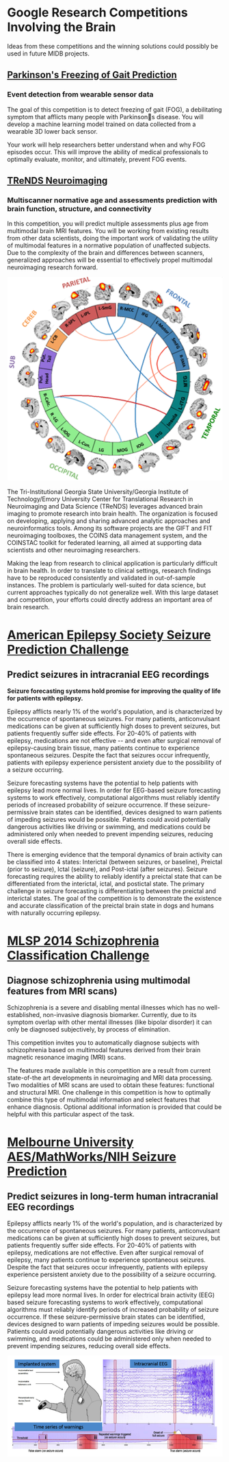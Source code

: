 # Google Research Competitions Involving the Brain

Ideas from these competitions and the winning solutions could possibly be used in future MIDB projects.

## [Parkinson's Freezing of Gait Prediction](https://www.kaggle.com/competitions/tlvmc-parkinsons-freezing-gait-prediction)
### Event detection from wearable sensor data

The goal of this competition is to detect freezing of gait (FOG), a debilitating symptom that afflicts many people with Parkinsons disease. You will develop a machine learning model trained on data collected from a wearable 3D lower back sensor.

Your work will help researchers better understand when and why FOG episodes occur. This will improve the ability of medical professionals to optimally evaluate, monitor, and ultimately, prevent FOG events.

## [TReNDS Neuroimaging](https://www.kaggle.com/competitions/trends-assessment-prediction)
### Multiscanner normative age and assessments prediction with brain function, structure, and connectivity

In this competition, you will predict multiple assessments plus age from multimodal brain MRI features. You will be working from existing results from other data scientists, doing the important work of validating the utility of multimodal features in a normative population of unaffected subjects. Due to the complexity of the brain and differences between scanners, generalized approaches will be essential to effectively propel multimodal neuroimaging research forward.

![](./img/trends_neuroimaging.png "")

The Tri-Institutional Georgia State University/Georgia Institute of Technology/Emory University Center for Translational Research in Neuroimaging and Data Science (TReNDS) leverages advanced brain imaging to promote research into brain health. The organization is focused on developing, applying and sharing advanced analytic approaches and neuroinformatics tools. Among its software projects are the GIFT and FIT neuroimaging toolboxes, the COINS data management system, and the COINSTAC toolkit for federated learning, all aimed at supporting data scientists and other neuroimaging researchers.

Making the leap from research to clinical application is particularly difficult in brain health. In order to translate to clinical settings, research findings have to be reproduced consistently and validated in out-of-sample instances. The problem is particularly well-suited for data science, but current approaches typically do not generalize well. With this large dataset and competition, your efforts could directly address an important area of brain research.

# [American Epilepsy Society Seizure Prediction Challenge](https://www.kaggle.com/competitions/seizure-prediction)
## Predict seizures in intracranial EEG recordings

<b>Seizure forecasting systems hold promise for improving the quality of life for patients with epilepsy.</b>

Epilepsy afflicts nearly 1% of the world's population, and is characterized by the occurrence of spontaneous seizures. For many patients, anticonvulsant medications can be given at sufficiently high doses to prevent seizures, but patients frequently suffer side effects. For 20-40% of patients with epilepsy, medications are not effective -- and even after surgical removal of epilepsy-causing brain tissue, many patients continue to experience spontaneous seizures. Despite the fact that seizures occur infrequently, patients with epilepsy experience persistent anxiety due to the possibility of a seizure occurring.

Seizure forecasting systems have the potential to help patients with epilepsy lead more normal lives. In order for EEG-based seizure forecasting systems to work effectively, computational algorithms must reliably identify periods of increased probability of seizure occurrence. If these seizure-permissive brain states can be identified, devices designed to warn patients of impeding seizures would be possible. Patients could avoid potentially dangerous activities like driving or swimming, and medications could be administered only when needed to prevent impending seizures, reducing overall side effects.

There is emerging evidence that the temporal dynamics of brain activity can be classified into 4 states: Interictal (between seizures, or baseline), Preictal (prior to seizure), Ictal (seizure), and Post-ictal (after seizures). Seizure forecasting requires the ability to reliably identify a preictal state that can be differentiated from the interictal, ictal, and postictal state. The primary challenge in seizure forecasting is differentiating between the preictal and interictal states. The goal of the competition is to demonstrate the existence and accurate classification of the preictal brain state in dogs and humans with naturally occurring epilepsy.

# [MLSP 2014 Schizophrenia Classification Challenge](https://www.kaggle.com/competitions/mlsp-2014-mri)
## Diagnose schizophrenia using multimodal features from MRI scans)

Schizophrenia is a severe and disabling mental illnesses which has no well-established, non-invasive diagnosis biomarker. Currently, due to its symptom overlap with other mental illnesses (like bipolar disorder) it can only be diagnosed subjectively, by process of elimination.

This competition invites you to automatically diagnose subjects with schizophrenia based on multimodal features derived from their brain magnetic resonance imaging (MRI) scans.

The features made available in this competition are a result from current state-of-the art developments in neuroimaging and MRI data processing. Two modalities of MRI scans are used to obtain these features: functional and structural MRI. One challenge in this competition is how to optimally combine this type of multimodal information and select features that enhance diagnosis. Optional additional information is provided that could be helpful with this particular aspect of the task.

# [Melbourne University AES/MathWorks/NIH Seizure Prediction](https://www.kaggle.com/competitions/melbourne-university-seizure-prediction)
## Predict seizures in long-term human intracranial EEG recordings

Epilepsy afflicts nearly 1% of the world's population, and is characterized by the occurrence of spontaneous seizures. For many patients, anticonvulsant medications can be given at sufficiently high doses to prevent seizures, but patients frequently suffer side effects. For 20-40% of patients with epilepsy, medications are not effective. Even after surgical removal of epilepsy, many patients continue to experience spontaneous seizures. Despite the fact that seizures occur infrequently, patients with epilepsy experience persistent anxiety due to the possibility of a seizure occurring.

Seizure forecasting systems have the potential to help patients with epilepsy lead more normal lives. In order for electrical brain activity (EEG) based seizure forecasting systems to work effectively, computational algorithms must reliably identify periods of increased probability of seizure occurrence. If these seizure-permissive brain states can be identified, devices designed to warn patients of impeding seizures would be possible. Patients could avoid potentially dangerous activities like driving or swimming, and medications could be administered only when needed to prevent impending seizures, reducing overall side effects.

![](./img/SeizurePredictionGraphic.png "")
